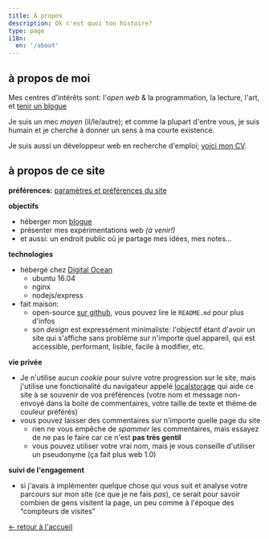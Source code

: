 ```yaml
---
title: À propos
description: Ok c'est quoi ton histoire?
type: page
i18n:
  en: '/about'
---
```


## à propos de moi

Mes centres d'intérêts sont: l'_open web_ & la programmation, la lecture, l'art, et [tenir un blogue](/fr/blogue)

Je suis un mec _moyen_ (il/le/autre); et comme la plupart d'entre vous, je suis humain et je cherche à donner un sens à ma courte existence.

Je suis aussi un développeur web en recherche d'emploi; [voici mon CV](/fr/cv).

## à propos de ce site

**préférences:** <a href="/aide" data-component="emit" data-event="SHOW_BOX_HELP" data-no-transition>paramètres et préférences du site</a>

**objectifs**

- héberger mon [blogue](/fr/blogue)
- présenter mes expérimentations web *(à venir!)*
- et aussi: un endroit public où je partage mes idées, mes notes...

**technologies**

- hébergé chez <a href="https://www.digitalocean.com" target="_blank" rel="noopener noreferrer">Digital Ocean</a>
  - ubuntu 16.04
  - nginx
  - nodejs/express
- fait maison:
  - open-source <a href="https://github.com/hexanal/fredmercy-blog" target="_blank" rel="noopener noreferrer">sur github</a>, vous pouvez lire le `README.md` pour plus d'infos
  - son _design_ est expressément minimaliste: l'objectif étant d'avoir un site qui s'affiche sans problème sur n'importe quel appareil, qui est accessible, performant, lisible, facile à modifier, etc.

**vie privée**

- Je n'utilise aucun _cookie_ pour suivre votre progression sur le site, mais j'utilise une fonctionalité du navigateur appelé <a href="https://developer.mozilla.org/en-US/docs/Web/API/Window/localStorage" target="_blank" rel="noopener noreferrer">localstorage</a> qui aide ce site à se souvenir de vos préférences (votre nom et message non-envoyé dans la boite de commentaires, votre taille de texte et thème de couleur préférés)
- vous pouvez laisser des commentaires sur n'importe quelle page du site
  - rien ne vous empêche de _spammer_ les commentaires, mais essayez de ne pas le faire car ce n'est **pas très gentil**
  - vous pouvez utiliser votre vrai nom, mais je vous conseille d'utiliser un pseudonyme (ça fait plus web 1.0)

**suivi de l'engagement**

- si j'avais à implémenter quelque chose qui vous suit et analyse votre parcours sur mon site (ce que je ne fais *pas*), ce serait pour savoir combien de gens visitent la page, un peu comme à l'époque des “compteurs de visites”

<a href="/fr" class="button">← retour à l'accueil</a>
